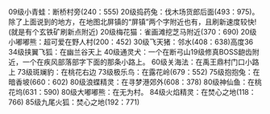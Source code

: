 
09级小青蛙：断桥村旁(240：555)
20级捣药兔：伐木场货郎后面(493：975)。除了上面说到的地方，在地图北屏镇的“屏镇”两个字附近也有，且刷新速度较快!(就是有个玄铁矿刷新点附近)
20级梅花猫：雀画滩挖芝马附近(370：690)
20级小嘟嘟熊：超可爱在野人村(200：452)
30级飞天猪：邻水(408：638)高度36
34级挟翼飞狐：在幽兰谷天上
40级通灵犬：一个在断弓山19级修真BOSS龅齿附近，一个在疾风部落部字下面的那条小路上。
60级关海法：在禹王鼎村门口小路上
73级斑斓豹：在桃花右边
73级极乐鸟：在露花岭(679：552)
75级抱抱兔：在暗香坡(660：602)
80级浪蝶精灵：在寻梦港郊外(608：378)
80级神仙鱼：在桃花坞(631：590)
80级大嘟嘟熊：在无为村。
84级火焰精灵：在焚心之地(118：766)
85级九尾火狐：焚心之地(192：771)
